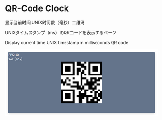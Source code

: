 # QR-Code Clock

显示当前时间 UNIX时间戳（毫秒）二维码

UNIXタイムスタンプ（ms）のQRコードを表示するページ

Display current time UNIX timestamp in milliseconds QR code

![App](/app.png)

